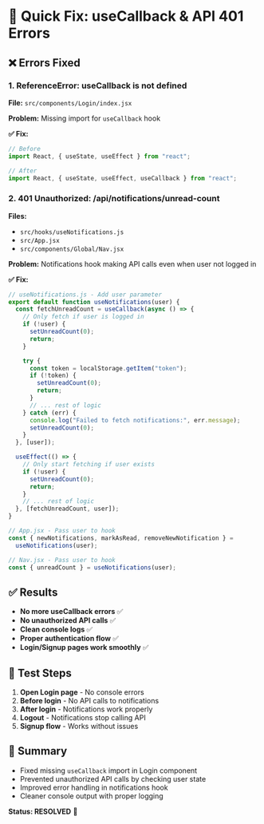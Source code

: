 # 🔧 Quick Fix: useCallback & API 401 Errors

## ❌ Errors Fixed

### 1. **ReferenceError: useCallback is not defined**

**File:** `src/components/Login/index.jsx`

**Problem:** Missing import for `useCallback` hook

**✅ Fix:**

```jsx
// Before
import React, { useState, useEffect } from "react";

// After
import React, { useState, useEffect, useCallback } from "react";
```

### 2. **401 Unauthorized: /api/notifications/unread-count**

**Files:**

- `src/hooks/useNotifications.js`
- `src/App.jsx`
- `src/components/Global/Nav.jsx`

**Problem:** Notifications hook making API calls even when user not logged in

**✅ Fix:**

```jsx
// useNotifications.js - Add user parameter
export default function useNotifications(user) {
  const fetchUnreadCount = useCallback(async () => {
    // Only fetch if user is logged in
    if (!user) {
      setUnreadCount(0);
      return;
    }

    try {
      const token = localStorage.getItem("token");
      if (!token) {
        setUnreadCount(0);
        return;
      }
      // ... rest of logic
    } catch (err) {
      console.log("Failed to fetch notifications:", err.message);
      setUnreadCount(0);
    }
  }, [user]);

  useEffect(() => {
    // Only start fetching if user exists
    if (!user) {
      setUnreadCount(0);
      return;
    }
    // ... rest of logic
  }, [fetchUnreadCount, user]);
}

// App.jsx - Pass user to hook
const { newNotifications, markAsRead, removeNewNotification } =
  useNotifications(user);

// Nav.jsx - Pass user to hook
const { unreadCount } = useNotifications(user);
```

## ✅ Results

- **No more useCallback errors** ✅
- **No unauthorized API calls** ✅
- **Clean console logs** ✅
- **Proper authentication flow** ✅
- **Login/Signup pages work smoothly** ✅

## 🧪 Test Steps

1. **Open Login page** - No console errors
2. **Before login** - No API calls to notifications
3. **After login** - Notifications work properly
4. **Logout** - Notifications stop calling API
5. **Signup flow** - Works without issues

## 📝 Summary

- Fixed missing `useCallback` import in Login component
- Prevented unauthorized API calls by checking user state
- Improved error handling in notifications hook
- Cleaner console output with proper logging

**Status: RESOLVED** 🎉
